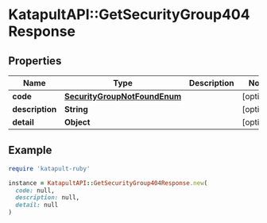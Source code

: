 # KatapultAPI::GetSecurityGroup404Response

## Properties

| Name | Type | Description | Notes |
| ---- | ---- | ----------- | ----- |
| **code** | [**SecurityGroupNotFoundEnum**](SecurityGroupNotFoundEnum.md) |  | [optional] |
| **description** | **String** |  | [optional] |
| **detail** | **Object** |  | [optional] |

## Example

```ruby
require 'katapult-ruby'

instance = KatapultAPI::GetSecurityGroup404Response.new(
  code: null,
  description: null,
  detail: null
)
```

